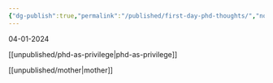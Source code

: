 ```yaml
---
{"dg-publish":true,"permalink":"/published/first-day-phd-thoughts/","noteIcon":""}
---
```


04-01-2024

[[unpublished/phd-as-privilege\|phd-as-privilege]]

[[unpublished/mother\|mother]]

